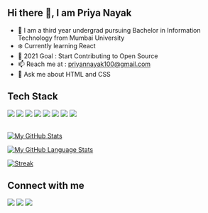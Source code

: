 <h2> Hi there 👋, I am Priya Nayak </h2>

<ul>
<li>🍁 I am a third year undergrad pursuing Bachelor in Information Technology from Mumbai University</li>
<li>❄️ Currently learning React </li>
<li>🌱 2021 Goal : Start Contributing to Open Source</li>
<li>📫 Reach me at : <a href="mailto:priyannayak100@gmail.com">priyannayak100@gmail.com</a> </li>
<li>💬 Ask me about HTML and CSS
</ul>

<h2>Tech Stack</h2>
<div>
    <img src="https://img.shields.io/badge/HTML-f7c5c5?style=for-the-badge&logo=html5">
    <img src="https://img.shields.io/badge/CSS3-f6f7c5?style=for-the-badge&logo=css3&logoColor=ffdc6b">
    <img src="https://img.shields.io/badge/JAVASCRIPT-e7d7a1?style=for-the-badge&logo=javascript">
    <img src="https://img.shields.io/badge/SASS-e7a1d8?style=for-the-badge&logo=sass">
    <img src="https://img.shields.io/badge/PYTHON-a1d7e7?style=for-the-badge&logo=python">
    <img src="https://img.shields.io/badge/C++-a1e7a1?style=for-the-badge&logo=">
    <img src="https://img.shields.io/badge/PHP-a1b4e7?style=for-the-badge&logo=php">
    <img src="https://img.shields.io/badge/MYSQL-a1e7de?style=for-the-badge&logo=mysql">
</div>
<br>

[![My GitHub Stats](https://github-readme-stats.vercel.app/api/?username=priya180975&count_private=true&theme=dark&showicons=true)]()

[![My GitHub Language Stats](https://github-readme-stats.vercel.app/api/top-langs/?username=priya180975&langs_count=5&theme=dark)]()

[![Streak](https://github-readme-streak-stats.herokuapp.com/?user=priya180975&theme=dark)]()


<h2>Connect with me </h2>
<a href="https://twitter.com/priya180975"><img src="https://img.shields.io/badge/TWITTER-92c8ff?style=for-the-badge&logo=twitter"></a>
<a href="https://www.linkedin.com/in/priya-nayak-564a6b203/"><img src="https://img.shields.io/badge/LINKEDIN-37393b?style=for-the-badge&logo=linkedin"></a>
<a href="mailto:priyannayak100@gmail.com"><img src="https://img.shields.io/badge/GMAIL-ffb0a6?style=for-the-badge&logo=gmail"></a>


